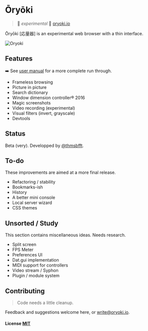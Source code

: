 # Ōryōki

> 🚩 _experimental_ 🚩 [oryoki.io](http://oryoki.io/)

Ōryōki [応量器] is an experimental web browser with a thin interface.

![Oryoki](https://github.com/thmsbfft/oryoki/blob/master/oryoki.png?raw=true "Oryoki")

## Features

➡️ See [user manual](https://github.com/thmsbfft/oryoki/blob/master/USER-MANUAL.md) for a more complete run through.

* Frameless browsing
* Picture in picture
* Search dictionary
* Window dimension controller® 2016
* Magic screenshots
* Video recording (experimental)
* Visual filters (invert, grayscale)
* Devtools

## Status

Beta (very). Developped by [@thmsbfft](https://twitter.com/thmsbfft).

## To-do

These improvements are aimed at a more final release.

* Refactoring / stability
* Bookmarks-ish
* History
* A better mini console
* Local server wizard
* CSS themes

## Unsorted / Study

This section contains miscellaneous ideas. Needs research.

* Split screen
* FPS Meter
* Preferences UI
* Dat.gui implementation
* MIDI support for controllers
* Video stream / Syphon
* Plugin / module system

## Contributing

> Code needs a little cleanup.

Feedback and suggestions welcome here, or write@oryoki.io.

#### License [MIT](LICENSE.md)